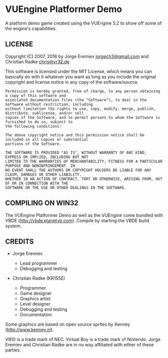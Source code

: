 VUEngine Platformer Demo
========================

A platform demo game created using the VUEngine 5.2 to show off some of the engine's capabilities.


LICENSE
-------

Copyright (C) 2007, 2018 by Jorge Eremiev <jorgech3@gmail.com> and Christian Radke <chris@vr32.de>

This software is licensed under the MIT License, which means you can basically do with it whatever you 
want as long as you include the original copyright and license notice in any copy of the software/source. 

	Permission is hereby granted, free of charge, to any person obtaining a copy of this software and
	associated documentation files (the "Software"), to deal in the Software without restriction, including
	without limitation the rights to use, copy, modify, merge, publish, distribute, sublicense, and/or sell
	copies of the Software, and to permit persons to whom the Software is furnished to do so, subject to
	the following conditions:
	
	The above copyright notice and this permission notice shall be included in all copies or substantial
	portions of the Software.
	
	THE SOFTWARE IS PROVIDED "AS IS", WITHOUT WARRANTY OF ANY KIND, EXPRESS OR IMPLIED, INCLUDING BUT NOT
	LIMITED TO THE WARRANTIES OF MERCHANTABILITY, FITNESS FOR A PARTICULAR PURPOSE AND NONINFRINGEMENT. IN
	NO EVENT SHALL THE AUTHORS OR COPYRIGHT HOLDERS BE LIABLE FOR ANY CLAIM, DAMAGES OR OTHER LIABILITY,
	WHETHER IN AN ACTION OF CONTRACT, TORT OR OTHERWISE, ARISING FROM, OUT OF OR IN CONNECTION WITH THE
	SOFTWARE OR THE USE OR OTHER DEALINGS IN THE SOFTWARE.


COMPILING ON WIN32
------------------

The VUEngine Platformer Demo as well as the VUEngine come bundled with VBDE (http://vbde.planetvb.com). 
Compile by starting the VBDE build system.


CREDITS
-------
	
  - Jorge Eremiev
    - Lead programmer
    - Debugging and testing
		
  - Christian Radke (KR155E)
    - Programmer
    - Game designer
    - Graphics artist
    - Level designer
    - Debugging and testing
    - Documentation

Some graphics are based on open source sprites by Kenney (http://www.kenney.nl).


V810 is a trade mark of NEC. Virtual Boy is a trade mark of Nintendo. 
Jorge Eremiev and Christian Radke are in no way affiliated with either of these parties.
